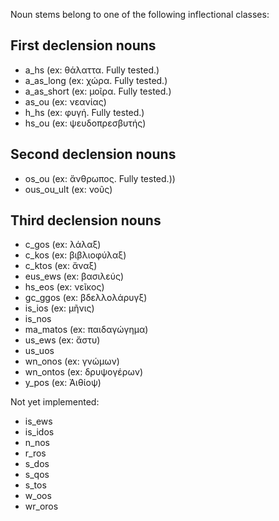 Noun stems belong to one of the following inflectional classes:

## First declension nouns

- a_hs (ex: θάλαττα. Fully tested.)
- a_as_long (ex: χώρα. Fully tested.)
- a_as_short (ex: μοῖρα. Fully tested.)
- as_ou (ex: νεανίας)
- h_hs (ex: φυγή. Fully tested.)
- hs_ou (ex: ψευδοπρεσβυτής)





## Second declension nouns


- os_ou (ex: ἄνθρωπος. Fully tested.))
- ous_ou_ult (ex: νοῦς)


## Third declension nouns

- c_gos (ex: λάλαξ)
- c_kos (ex: βιβλιοφύλαξ)
- c_ktos (ex: ἄναξ)
- eus_ews (ex: βασιλεύς)
- hs_eos (ex: νεῖκος)
- gc_ggos (ex: βδελλολάρυγξ)
- is_ios (ex: μῆνις)
- is_nos
- ma_matos (ex: παιδαγώγημα)
- us_ews (ex: ἄστυ)
- us_uos
- wn_onos (ex: γνώμων)
- wn_ontos (ex: δρυψογέρων)
- y_pos (ex: Ἀιθίοψ)


Not yet implemented:


- is_ews
- is_idos
- n_nos
- r_ros
- s_dos
- s_qos
- s_tos
- w_oos
- wr_oros


